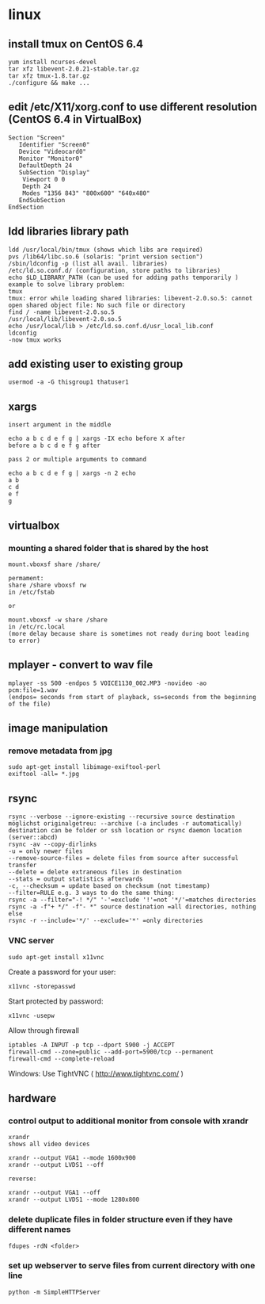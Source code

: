 # linux

## install tmux on CentOS 6.4

```
yum install ncurses-devel
tar xfz libevent-2.0.21-stable.tar.gz
tar xfz tmux-1.8.tar.gz
./configure && make ...
```

## edit /etc/X11/xorg.conf to use different resolution (CentOS 6.4 in VirtualBox)

```
Section "Screen"
   Identifier "Screen0"
   Device "Videocard0"
   Monitor "Monitor0"
   DefaultDepth 24
   SubSection "Display"
    Viewport 0 0
    Depth 24
    Modes "1356 843" "800x600" "640x480"
   EndSubSection
EndSection
```

## ldd libraries library path


```
ldd /usr/local/bin/tmux (shows which libs are required)
pvs /lib64/libc.so.6 (solaris: "print version section")
/sbin/ldconfig -p (list all avail. libraries)
/etc/ld.so.conf.d/ (configuration, store paths to libraries)
echo $LD_LIBRARY_PATH (can be used for adding paths temporarily )
example to solve library problem:
tmux
tmux: error while loading shared libraries: libevent-2.0.so.5: cannot open shared object file: No such file or directory
find / -name libevent-2.0.so.5
/usr/local/lib/libevent-2.0.so.5
echo /usr/local/lib > /etc/ld.so.conf.d/usr_local_lib.conf
ldconfig
-now tmux works 
```

## add existing user to existing group

```
usermod -a -G thisgroup1 thatuser1
```

## xargs

```
insert argument in the middle

echo a b c d e f g | xargs -IX echo before X after
before a b c d e f g after 

pass 2 or multiple arguments to command

echo a b c d e f g | xargs -n 2 echo
a b
c d
e f
g
```

## virtualbox

### mounting a shared folder that is shared by the host

```
mount.vboxsf share /share/

permament:
share /share vboxsf rw
in /etc/fstab

or

mount.vboxsf -w share /share
in /etc/rc.local
(more delay because share is sometimes not ready during boot leading to error) 
```

## mplayer - convert to wav file

```
mplayer -ss 500 -endpos 5 VOICE1130_002.MP3 -novideo -ao pcm:file=1.wav
(endpos= seconds from start of playback, ss=seconds from the beginning of the file) 
```

## image manipulation

### remove metadata from jpg

```
sudo apt-get install libimage-exiftool-perl
exiftool -all= *.jpg 
```

## rsync

```
rsync --verbose --ignore-existing --recursive source destination
möglichst originalgetreu: --archive (-a includes -r automatically)
destination can be folder or ssh location or rsync daemon location (server::abcd)
rsync -av --copy-dirlinks
-u = only newer files
--remove-source-files = delete files from source after successful transfer
--delete = delete extraneous files in destination
--stats = output statistics afterwards
-c, --checksum = update based on checksum (not timestamp)
--filter=RULE e.g. 3 ways to do the same thing:
rsync -a --filter="-! */" '-'=exclude '!'=not '*/'=matches directories
rsync -a -f"+ */" -f"- *" source destination =all directories, nothing else
rsync -r --include='*/' --exclude='*' =only directories
```

### VNC server
```
sudo apt-get install x11vnc
```
Create a password for your user:
```
x11vnc -storepasswd
```
Start protected by password:
```
x11vnc -usepw
```
Allow through firewall
```
iptables -A INPUT -p tcp --dport 5900 -j ACCEPT
firewall-cmd --zone=public --add-port=5900/tcp --permanent
firewall-cmd --complete-reload
```
Windows: Use TightVNC ( http://www.tightvnc.com/ )

 
## hardware

### control output to additional monitor from console with xrandr

```
xrandr
shows all video devices

xrandr --output VGA1 --mode 1600x900
xrandr --output LVDS1 --off

reverse:

xrandr --output VGA1 --off
xrandr --output LVDS1 --mode 1280x800
```

### delete duplicate files in folder structure even if they have different names

```
fdupes -rdN <folder>
```

### set up webserver to serve files from current directory with one line
```
python -m SimpleHTTPServer
```
